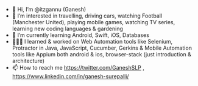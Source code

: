- 👋 Hi, I’m @itzgannu (Ganesh)
- 👀 I’m interested in travelling, driving cars, watching Football (Manchester United), playing mobile games, watching TV series, learning new coding languages & gardening 
- 🌱 I’m currently learning Android, Swift, iOS, Databases
- 👨🏻‍💻 I learned & worked on Web Automation tools like Selenium, Protractor in Java, JavaScript, Cucumber, Gerkins & Mobile Automation tools like Appium both android & ios, browser-stack (just introduction & architecture)
- 📫 How to reach me https://twitter.com/GaneshSLP , https://www.linkedin.com/in/ganesh-surepalli/

<!---
itzgannu/itzgannu is a ✨ special ✨ repository because its `README.md` (this file) appears on your GitHub profile.
You can click the Preview link to take a look at your changes.
--->
